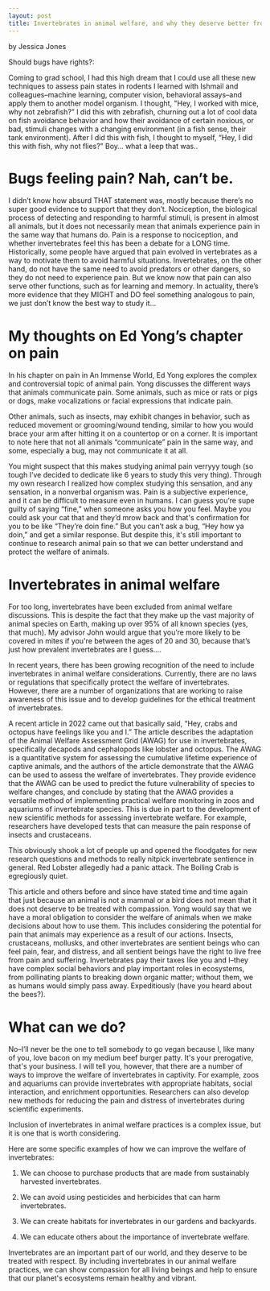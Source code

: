 ```yaml
---
layout: post
title: Invertebrates in animal welfare, and why they deserve better from us.
---
```

by Jessica Jones

Should bugs have rights?:

Coming to grad school, I had this high dream that I could use all these new techniques to assess pain states in rodents I learned with Ishmail and colleagues–machine learning, computer vision, behavioral assays–and apply them to another model organism. I thought, "Hey, I worked with mice, why not zebrafish?” I did this with zebrafish, churning out a lot of cool data on fish avoidance behavior and how their avoidance of certain noxious, or bad, stimuli changes with a changing environment (in a fish sense, their tank environment). After I did this with fish, I thought to myself, “Hey, I did this with fish, why not flies?” Boy… what a leep that was..

Bugs feeling pain? Nah, can’t be.
====
I didn’t know how absurd THAT statement was, mostly because there’s no super good evidence to support that they don’t. Nociception, the biological process of detecting and responding to harmful stimuli, is present in almost all animals, but it does not necessarily mean that animals experience pain in the same way that humans do. Pain is a response to nociception, and whether invertebrates feel this has been a debate for a LONG time. Historically, some people have argued that pain evolved in vertebrates as a way to motivate them to avoid harmful situations. Invertebrates, on the other hand, do not have the same need to avoid predators or other dangers, so they do not need to experience pain. But we know now that pain can also serve other functions, such as for learning and memory. In actuality, there’s more evidence that they MIGHT and DO feel something analogous to pain, we just don’t know the best way to study it...

My thoughts on Ed Yong’s chapter on pain
====
In his chapter on pain in An Immense World, Ed Yong explores the complex and controversial topic of animal pain. Yong discusses the different ways that animals communicate pain. Some animals, such as mice or rats or pigs or dogs, make vocalizations or facial expressions that indicate pain.

Other animals, such as insects, may exhibit changes in behavior, such as reduced movement or grooming/wound tending, similar to how you would brace your arm after hitting it on a countertop or on a corner. It is important to note here that not all animals “communicate” pain in the same way, and some, especially a bug, may not communicate it at all.

You might suspect that this makes studying animal pain verryyy tough (so tough I’ve decided to dedicate like 6 years to study this very thing). Through my own research I realized how complex studying this sensation, and any sensation, in a nonverbal organism was. Pain is a subjective experience, and it can be difficult to measure even in humans. I can guess you’re supe guilty of saying “fine,” when someone asks you how you feel. Maybe you could ask your cat that and they’d mrow back and that's confirmation for you to be like “They’re doin fine.” But you can’t ask a bug, “Hey how ya doin,” and get a similar response. But despite this, it's still important to continue to research animal pain so that we can better understand and protect the welfare of animals.

Invertebrates in animal welfare
====
For too long, invertebrates have been excluded from animal welfare discussions. This is despite the fact that they make up the vast majority of animal species on Earth, making up over 95% of all known species (yes, that much). My advisor John would argue that you’re more likely to be covered in mites if you're between the ages of 20 and 30, because that’s just how prevalent invertebrates are I guess….

In recent years, there has been growing recognition of the need to include invertebrates in animal welfare considerations. Currently, there are no laws or regulations that specifically protect the welfare of invertebrates. However, there are a number of organizations that are working to raise awareness of this issue and to develop guidelines for the ethical treatment of invertebrates.

A recent article in 2022 came out that basically said, “Hey, crabs and octopus have feelings like you and I.” The article describes the adaptation of the Animal Welfare Assessment Grid (AWAG) for use in invertebrates, specifically decapods and cephalopods like lobster and octopus. The AWAG is a quantitative system for assessing the cumulative lifetime experience of captive animals, and the authors of the article demonstrate that the AWAG can be used to assess the welfare of invertebrates. They provide evidence that the AWAG can be used to predict the future vulnerability of species to welfare changes, and conclude by stating that the AWAG provides a versatile method of implementing practical welfare monitoring in zoos and aquariums of invertebrate species. This is due in part to the development of new scientific methods for assessing invertebrate welfare. For example, researchers have developed tests that can measure the pain response of insects and crustaceans.

This obviously shook a lot of people up and opened the floodgates for new research questions and methods to really nitpick invertebrate sentience in general. Red Lobster allegedly had a panic attack. The Boiling Crab is egregiously quiet.

This article and others before and since have stated time and time again that just because an animal is not a mammal or a bird does not mean that it does not deserve to be treated with compassion. Yong would say that we have a moral obligation to consider the welfare of animals when we make decisions about how to use them. This includes considering the potential for pain that animals may experience as a result of our actions. Insects, crustaceans, mollusks, and other invertebrates are sentient beings who can feel pain, fear, and distress, and all sentient beings have the right to live free from pain and suffering. Invertebrates pay their taxes like you and I–they have complex social behaviors and play important roles in ecosystems, from pollinating plants to breaking down organic matter; without them, we as humans would simply pass away. Expeditiously (have you heard about the bees?).

What can we do?
====
No–I’ll never be the one to tell somebody to go vegan because I, like many of you, love bacon on my medium beef burger patty. It's your prerogative, that's your business. I will tell you, however, that there are a number of ways to improve the welfare of invertebrates in captivity. For example, zoos and aquariums can provide invertebrates with appropriate habitats, social interaction, and enrichment opportunities. Researchers can also develop new methods for reducing the pain and distress of invertebrates during scientific experiments.

Inclusion of invertebrates in animal welfare practices is a complex issue, but it is one that is worth considering.

Here are some specific examples of how we can improve the welfare of invertebrates:

1. We can choose to purchase products that are made from sustainably harvested invertebrates.

2. We can avoid using pesticides and herbicides that can harm invertebrates.

3. We can create habitats for invertebrates in our gardens and backyards.

4. We can educate others about the importance of invertebrate welfare.

Invertebrates are an important part of our world, and they deserve to be treated with respect. By including invertebrates in our animal welfare practices, we can show compassion for all living beings and help to ensure that our planet's ecosystems remain healthy and vibrant.
